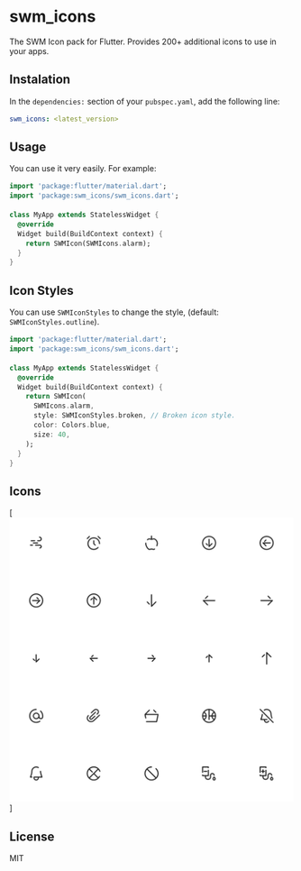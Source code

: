# swm_icons

The SWM Icon pack for Flutter. Provides 200+ additional icons to use in your apps.

## Instalation

In the `dependencies:` section of your `pubspec.yaml`, add the following line:

```yaml
swm_icons: <latest_version>
```

## Usage

You can use it very easily. For example:

```dart
import 'package:flutter/material.dart';
import 'package:swm_icons/swm_icons.dart';

class MyApp extends StatelessWidget {
  @override
  Widget build(BuildContext context) {
    return SWMIcon(SWMIcons.alarm);
  }
}
```

## Icon Styles

You can use `SWMIconStyles` to change the style, (default: `SWMIconStyles.outline`).

```dart
import 'package:flutter/material.dart';
import 'package:swm_icons/swm_icons.dart';

class MyApp extends StatelessWidget {
  @override
  Widget build(BuildContext context) {
    return SWMIcon(
      SWMIcons.alarm,
      style: SWMIconStyles.broken, // Broken icon style.
      color: Colors.blue,
      size: 40,
    );
  }
}
```

## Icons

[![icon gallery preview](screenshot.png)]

## License

MIT